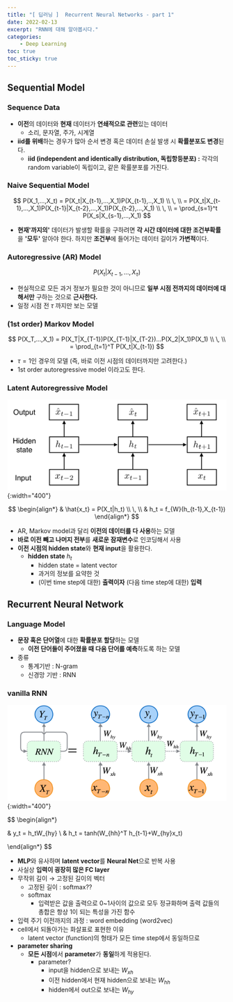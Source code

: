 ```yaml
---
title: "[ 딥러닝 ]  Recurrent Neural Networks - part 1"
date: 2022-02-13
excerpt: "RNN에 대해 알아봅시다."
categories: 
    - Deep Learning
toc: true
toc_sticky: true
---
```



## Sequential Model

### Sequence Data

- **이전**의 데이터와 **현재** 데이터가 **연쇄적으로 관련**있는 데이터
    - 소리, 문자열, 주가, 시계열
- **iid를 위배**하는 경우가 많아 순서 변경 혹은 데이터 손실 발생 시 **확률분포도 변경**된다.
    - **iid (independent and identically distribution, 독립항등분포) :** 각각의 random variable이 독립이고, 같은 확률분포를 가진다.

### Naive Sequential Model

$$
P(X_1,...,X_t)
= P(X_t|X_{t-1},...,X_1)P(X_{t-1},..,X_1)
\\ \, \\
= P(X_t|X_{t-1},...,X_1)P(X_{t-1}|X_{t-2},...,X_1)P(X_{t-2},...,X_1)
\\ \, \\
= \prod_{s=1}^t P(X_s|X_{s-1},...,X_1)
$$

- **현재'까지의'** 데이터가 발생할 확률을 구하려면 **각 시간 데이터에 대한 조건부확률**을 **'모두'** 알아야 한다. 하지만 **조건부**에 들어가는 데이터 길이가 **가변적**이다.

### Autoregressive (AR) Model

$$
P(X_t|X_{t-1},...,X_\tau)
$$

- 현실적으로 모든 과거 정보가 필요한 것이 아니므로 **일부 시점 전까지의 데이터에 대해서만** 구하는 것으로 **근사한다.**
- 일정 시점 전 $\tau$ 까지만 보는 모델

### (1st order) Markov Model

$$
P(X_T,...,X_1) = P(X_T|X_{T-1})P(X_{T-1}|X_{T-2})...P(X_2|X_1)P(X_1)
\\ \, \\
= \prod_{t=1}^T P(X_t|X_{t-1})
$$

- $\tau=1$인 경우의 모델 (즉, 바로 이전 시점의 데이터까지만 고려한다.)
- 1st order autoregressive model 이라고도 한다.

### Latent Autoregressive Model

![Untitled](/assets/images/posts/deep_learning/rnn/1.png){:width="400"}

$$
\begin{align*}
& \hat{x_t} = P(X_t|h_t)
\\ \, \\
& h_t = f_{W}(h_{t-1},X_{t-1})
\end{align*}
$$

- AR, Markov model과 달리 **이전의 데이터를 다 사용**하는 모델
- **바로 이전 빼고 나머지 전부**를 **새로운 잠재변수**로 인코딩해서 사용
- **이전 시점의 hidden state**와 **현재 input**을 활용한다.
    - **hidden state** $h_t$
        - hidden state = latent vector
        - 과거의 정보를 요약한 것
        - (이번 time step에 대한) **출력이자** (다음 time step에 대한) **입력**


    

## Recurrent Neural Network

### Language Model

- **문장 혹은 단어열**에 대한 **확률분포 할당**하는 모델
    - **이전 단어들이 주어졌을 때 다음 단어를 예측**하도록 하는 모델
- 종류
    - 통계기반 : N-gram
    - 신경망 기반 : RNN

### vanilla RNN

![untitled.png](/assets/images/posts/deep_learning/rnn/2.png){:width="400"}

$$
\begin{align*}

& y_t = h_tW_{hy}
\\ 
& h_t = tanh(W_{hh}^T h_{t-1}+W_{hy}x_t)

\end{align*}
$$

- **MLP**와 유사하며 **latent vector**를 **Neural Net**으로 반복 사용
- 사실상 **입력이 굉장히 많은 FC layer**
- 무작위 길이 → 고정된 길이의 벡터
    - 고정된 길이 : softmax??
    - softmax
        - 입력받은 값을 출력으로 0~1사이의 값으로 모두 정규화하며 출력 값들의 총합은 항상 1이 되는 특성을 가진 함수
- 입력 주기 이전까지의 과정 : word embedding (word2vec)
- cell에서 되돌아가는 화살표로 표현한 이유
    - latent vector (function)의 형태가 모든 time step에서 동일하므로
- **parameter sharing**
    - **모든 시점**에서 **parameter**가 **동일**하게 적용된다.
        - parameter?
            - input을 hidden으로 보내는 $W_{xh}$
            - 이전 hidden에서 현재 hidden으로 보내는 $W_{hh}$
            - hidden에서 out으로 보내는 $W_{hy}$

